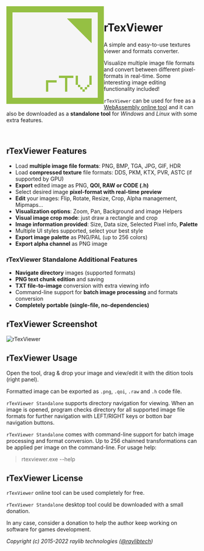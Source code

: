 <img align="left" src="logo/rtexviewer_256x256.png" width=256>

# rTexViewer

A simple and easy-to-use textures viewer and formats converter. 

Visualize multiple image file formats and convert between different pixel-formats in real-time. Some interesting image editing functionality included!

`rTexViewer` can be used for free as a [WebAssembly online tool](https://raylibtech.itch.io/rtexviewer) and it can also be downloaded as a **standalone tool** for _Windows_ and _Linux_ with some extra features.

<br>

## rTexViewer Features

 - Load **multiple image file formats**: PNG, BMP, TGA, JPG, GIF, HDR
 - Load **compressed texture** file formats: DDS, PKM, KTX, PVR, ASTC (if supported by GPU)
 - **Export** edited image as PNG, **QOI, RAW or CODE (.h)**
 - Select desired image **pixel-format with real-time preview**
 - **Edit** your images: Flip, Rotate, Resize, Crop, Alpha management, Mipmaps...
 - **Visualization options**: Zoom, Pan, Background and image Helpers
 - **Visual image crop mode**: just draw a rectangle and crop
 - **Image information provided**: Size, Data size, Selected Pixel info, **Palette**
 - Multiple UI styles supported, select your best style
 - **Export image palette** as PNG/PAL (up to 256 colors)
 - **Export alpha channel** as PNG image

### rTexViewer Standalone Additional Features

 - **Navigate directory** images (supported formats)
 - **PNG text chunk edition** and saving
 - **TXT file-to-image** conversion with extra viewing info
 - Command-line support for **batch image processing** and formats conversion
 - **Completely portable (single-file, no-dependencies)**
 
## rTexViewer Screenshot

![rTexViewer](screenshots/rtexviewer_v200_shot01.png)
 
## rTexViewer Usage

Open the tool, drag & drop your image and view/edit it with the dition tools (right panel).

Formatted image can be exported as `.png`, `.qoi`, `.raw` and `.h` code file.

`rTexViewer Standalone` supports directory navigation for viewing. When an image is opened, program checks directory for all supported image file formats for further navigation with LEFT/RIGHT keys or botton bar navigation buttons.

`rTexViewer Standalone` comes with command-line support for batch image processing and format conversion. Up to 256 chainned transformations can be applied per image on the command-line. For usage help:

 > rtexviewer.exe --help

## rTexViewer License

`rTexViewer` online tool can be used completely for free.

`rTexViewer Standalone` desktop tool could be downloaded with a small donation. 

In any case, consider a donation to help the author keep working on software for games development.

*Copyright (c) 2015-2022 raylib technologies ([@raylibtech](https://twitter.com/raylibtech))*
